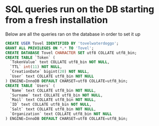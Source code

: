 # SQL queries run on the DB starting from a fresh installation

Below are all the queries ran on the database in order to set it up

```sql
CREATE USER Tovel IDENTIFIED BY 'tovelwaterdoggo';
GRANT ALL PRIVILEGES ON *.* TO 'Tovel';
CREATE DATABASE Tovel CHARACTER SET utf8 COLLATE utf8_bin;
CREATE TABLE `Token` (
  `TokenValue` text COLLATE utf8_bin NOT NULL,
  `TTL` int(11) NOT NULL,
  `CreationDate` bigint(20) NOT NULL,
  `User` text COLLATE utf8_bin NOT NULL
) ENGINE=InnoDB DEFAULT CHARSET=utf8 COLLATE=utf8_bin;
CREATE TABLE `Users` (
  `Name` text COLLATE utf8_bin NOT NULL,
  `Surname` text COLLATE utf8_bin NOT NULL,
  `Mail` text COLLATE utf8_bin NOT NULL,
  `ID` text COLLATE utf8_bin NOT NULL,
  `Salt` text COLLATE utf8_bin NOT NULL,
  `Organization` text COLLATE utf8_bin NOT NULL
) ENGINE=InnoDB DEFAULT CHARSET=utf8 COLLATE=utf8_bin;
```